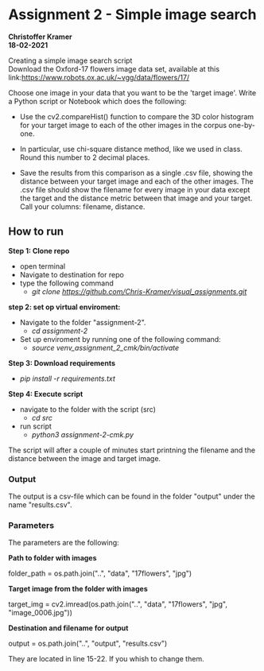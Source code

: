 # Assignment 2 - Simple image search
**Christoffer Kramer**  
**18-02-2021**  

Creating a simple image search script  
Download the Oxford-17 flowers image data set, available at this link:https://www.robots.ox.ac.uk/~vgg/data/flowers/17/  

Choose one image in your data that you want to be the 'target image'. Write a Python script or Notebook which does the following:  
* Use the cv2.compareHist() function to compare the 3D color histogram for your target image to each of the other images in the corpus one-by-one.  

* In particular, use chi-square distance method, like we used in class. Round this number to 2 decimal places.  

* Save the results from this comparison as a single .csv file, showing the distance between your target image and each of the other images. The .csv file should show the filename for every image in your data except the target and the distance metric between that image and your target. Call your columns: filename, distance.  


## How to run

**Step 1: Clone repo**
- open terminal
- Navigate to destination for repo
- type the following command
    - _git clone https://github.com/Chris-Kramer/visual_assignments.git_  

**step 2: set op virtual enviroment:**
- Navigate to the folder "assignment-2".
    - _cd assignment-2_  
- Set up enviroment by running one of the following command:  
    - _source venv_assignment_2_cmk/bin/activate_  
        
**Step 3: Download requirements**
- _pip install -r requirements.txt_
        
**Step 4: Execute script**
- navigate to the folder with the script (src)
    - _cd src_
- run script
    - _python3 assignment-2-cmk.py_  
    
The script will after a couple of minutes start printning the filename and the distance between the image and target image. 

### Output
The output is a csv-file which can be found in the folder "output" under the name "results.csv".

### Parameters
The  parameters are the following:  

__Path to folder with images__  

folder_path = os.path.join("..", "data", "17flowers", "jpg")  

__Target image from the folder with images__  

target_img = cv2.imread(os.path.join("..", "data", "17flowers", "jpg", "image_0006.jpg"))  

__Destination and filename for output__  

output = os.path.join("..", "output", "results.csv")  


They are located in line 15-22. If you whish to change them. 